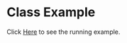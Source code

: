 # Class Example

Click  [Here](https://erika-dorset.github.io/bootstrap_example_fewd/) to see the running example.
